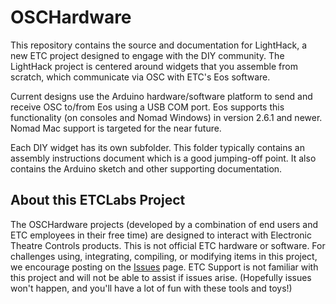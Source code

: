 # OSCHardware
This repository contains the source and documentation for LightHack, a new ETC project designed to engage with the DIY community. The LightHack project is centered around widgets that you assemble from scratch, which communicate via OSC with ETC's Eos software.

Current designs use the Arduino hardware/software platform to send and receive OSC to/from Eos using a USB COM port. Eos supports this functionality (on consoles and Nomad Windows) in version 2.6.1 and newer. Nomad Mac support is targeted for the near future.

Each DIY widget has its own subfolder. This folder typically contains an assembly instructions document which is a good jumping-off point. It also contains the Arduino sketch and other supporting documentation.

## About this ETCLabs Project
The OSCHardware projects (developed by a combination of end users and ETC employees in their free time) are designed to interact with Electronic Theatre Controls products. This is not official ETC hardware or software. For challenges using, integrating, compiling, or modifying items in this project, we encourage posting on the [Issues](https://github.com/ElectronicTheatreControlsLabs/OSCHardware/issues) page. ETC Support is not familiar with this project and will not be able to assist if issues arise. (Hopefully issues won't happen, and you'll have a lot of fun with these tools and toys!)
